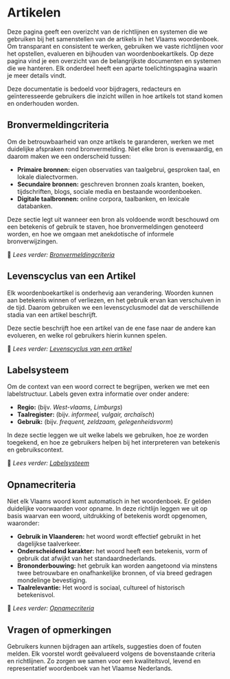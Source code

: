 # Artikelen 

Deze pagina geeft een overizcht van de richtlijnen en systemen die we gebruiken bij het samenstellen van de artikels in het Vlaams woordenboek. 
Om transparant en consistent te werken, gebruiken we vaste richtlijnen voor het opstellen, evalueren en bijhouden van woordenboekartikels. Op deze pagina vind je een overzicht van de belangrijkste documenten en systemen die we hanteren. Elk onderdeel heeft een aparte toelichtingspagina waarin je meer details vindt.

Deze documentatie is bedoeld voor bijdragers, redacteurs en geïnteresseerde gebruikers die inzicht willen in hoe artikels tot stand komen en onderhouden worden.

## Bronvermeldingcriteria 

Om de betrouwbaarheid van onze artikels te garanderen, werken we met duidelijke afspraken rond bronvermelding. Niet elke bron is evenwaardig, en daarom maken we een onderscheid tussen:

- **Primaire bronnen:** eigen observaties van taalgebrui, gesproken taal, en lokale dialectvormen. 
- **Secundaire bronnen:** geschreven bronnen zoals kranten, boeken, tijdschriften, blogs, sociale media en bestaande woordenboeken.
- **Digitale taalbronnen:** online corpora, taalbanken, en lexicale databanken. 

Deze sectie legt uit wanneer een bron als voldoende wordt beschouwd om een betekenis of gebruik te staven, hoe bronvermeldingen genoteerd worden, en hoe we omgaan met anekdotische of informele bronverwijzingen.

📄 *Lees verder: [Bronvermeldingcriteria](/artikelen/richtlijn-bronvermelding)*

## Levenscyclus van een Artikel 

Elk woordenboekartikel is onderhevig aan verandering. Woorden kunnen aan betekenis winnen of verliezen, en het gebruik ervan kan verschuiven in de tijd. 
Daarom gebruiken we een levenscyclusmodel dat de verschiillende stadia van een artikel beschrijft. 

Deze sectie beschrijft hoe een artikel van de ene fase naar de andere kan evolueren, en welke rol gebruikers hierin kunnen spelen. 

📄 *Lees verder: [Levenscyclus van een artikel](/artikelen/levenscyclus)*

## Labelsysteem 

Om de context van een woord correct te begrijpen, werken we met een labelstructuur.
Labels geven extra informatie over onder andere: 

- **Regio:** (bijv. *West-vlaams, Limburgs*)
- **Taalregister:** (bijv. *informeel, vulgair, archaïsch*)
- **Gebruik:** (bijv. *frequent, zeldzaam, gelegenheidsvorm*)

In deze sectie leggen we uit welke labels we gebruiken, hoe ze worden toegekend, en hoe ze gebruikers helpen bij het interpreteren van betekenis en gebruikscontext.

📄 *Lees verder: [Labelsysteem](/artikelen/labelsysteem)*

## Opnamecriteria 

Niet elk Vlaams woord komt automatisch in het woordenboek. Er gelden duidelijke voorwaarden voor opname. 
In deze richtlijn leggen we uit op basis waarvan een woord, uitdrukking of betekenis wordt opgenomen, waaronder:

- **Gebruik in Vlaanderen:** het woord wordt effectief gebruikt in het dagelijkse taalverkeer.
- **Onderscheidend karakter:** het woord heeft een betekenis, vorm of gebruik dat afwijkt van het standaardnederlands.
- **Brononderbouwing:** het gebruik kan worden aangetoond via minstens twee betrouwbare en onafhankelijke bronnen, of via breed gedragen mondelinge bevestiging.
- **Taalrelevantie:** Het woord is sociaal, cultureel of historisch betekenisvol.

📄 *Lees verder: [Opnamecriteria](/artikelen/opname-richtlijn)*

## Vragen of opmerkingen 

Gebruikers kunnen bijdragen aan artikels, suggesties doen of fouten melden. Elk voorstel wordt geëvalueerd volgens de bovenstaande criteria en richtlijnen. Zo zorgen we samen voor een kwaliteitsvol, levend en representatief woordenboek van het Vlaamse Nederlands.

